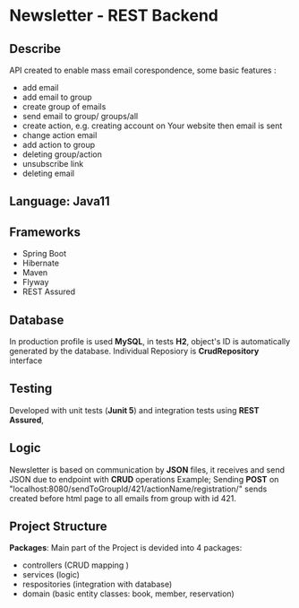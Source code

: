 # Newsletter - REST Backend


 ## Describe
 API created to enable mass email corespondence, some basic features :

 - add email
 - add email to group
 - create group of emails
 - send email to group/ groups/all
 -  create action, e.g. creating account on Your website then email is sent
 - change action email
 - add action to group
 - deleting group/action
 -  unsubscribe link
 - deleting email 
## Language: Java11

## Frameworks

- Spring Boot
- Hibernate
- Maven
- Flyway
- REST Assured
## Database

In production profile is used **MySQL**, in tests **H2**, object's ID is automatically generated by the database.
Individual Reposiory is  **CrudRepository** interface

## Testing

Developed with unit tests (**Junit 5**) and integration tests using **REST Assured**,

 

## Logic
Newsletter is based on communication by **JSON** files, it receives and send JSON due to endpoint with **CRUD** operations
Example;
Sending **POST** on "localhost:8080/sendToGroupId/421/actionName/registration/" sends created before html page to all emails from group with id 421.


##  Project Structure
**Packages**:
  Main part of the Project is devided into 4 packages: 
- controllers (CRUD mapping )
- services (logic)
- respositories (integration with database)
- domain (basic entity classes: book, member, reservation)
